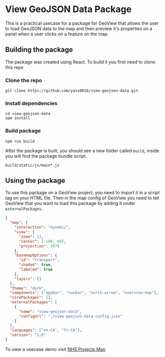 # View GeoJSON Data Package

This is a practical usecase for a package for GeoView that allows the user to load GeoJSON data to the map and then preview it's properties on a panel when a user clicks on a feature on the map.

## Building the package

The package was created using React. To build it you first need to clone this repo

### Clone the repo

```
git clone https://github.com/yass0016/view-geojson-data.git
```

### Install dependencies

```
cd view-geojson-data
npm install
```

### Build package

```
npm run build
```

After the package is built, you should see a new folder called `build`, inside you will find the package bundle script.

```
build/static/js/main*.js
```

## Using the package

To use this package on a GeoView project, you need to import it in a script tag on your HTML file. Then in the map config of GeoView you need to tell GeoView that you want to load this package by adding it under `externalPackages`.

```json
{
  "map": {
    "interaction": "dynamic",
    "view": {
      "zoom": 12,
      "center": [-100, 60],
      "projection": 3978
    },
    "basemapOptions": {
      "id": "transport",
      "shaded": true,
      "labeled": true
    },
    "layers": []
  },
  "theme": "dark",
  "components": ["appbar", "navbar", "north-arrow", "overview-map"],
  "corePackages": [],
  "externalPackages": [
    {
      "name": "view-geojson-data",
      "configUrl": "./view-geojson-data-config.json"
    }
  ],
  "languages": ["en-CA", "fr-CA"],
  "version": "1.0"
}
```

To view a usecase demo visit [NHS Projects Map](https://github.com/yass0016/nhs-projects-map)
